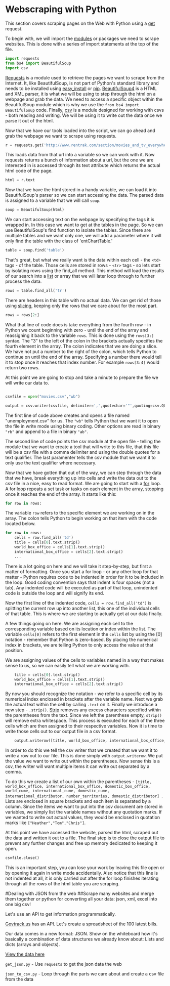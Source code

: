 # Webscraping with Python

This section covers scraping pages on the Web with Python using a [get](http://www.w3schools.com/tags/ref_httpmethods.asp) request. 

To begin with, we will import the [modules](http://docs.python.org/2/tutorial/modules.html) or packages we need to scrape websites. This is done with a series of import statements at the top of the file. 

```Python
import requests
from bs4 import BeautifulSoup
import csv
```

[Requests](http://requests.readthedocs.org/en/latest/) is a module used to retrieve the pages we want to scrape from the Internet. It, like BeautifulSoup, is not part of Python's standard library and needs to be installed using [easy_install](http://pythonhosted.org/setuptools/easy_install.html) or [pip](http://www.pip-installer.org/en/latest/). [BeautifulSoup4](http://www.crummy.com/software/BeautifulSoup/) is a HTML and XML parser, it is what we will be using to step through the html on a webpage and grab the data. We need to access a specific object within the BeautifulSoup module which is why we use the ```from bs4 import BeautifulSoup``` code. Finally, [csv](http://docs.python.org/2/library/csv.html) is a module designed for working with csvs - both reading and writing. We will be using it to write out the data once we parse it out of the html.

Now that we have our tools loaded into the script, we can go ahead and grab the webpage we want to scrape using requests.

```Python
r = requests.get('http://www.rentrak.com/section/movies_and_tv_everywhere/top_entertainment_rankings.html')
```

This loads data from that url into a variable so we can work with it. Now requests returns a bunch of information about a url, but the one we are interested in is accessed through its text attribute which returns the actual html code of the page.

```Python
html = r.text
```

Now that we have the html stored in a handy variable, we can load it into BeautifulSoup's parser so we can start accessing the data. The parsed data is assigned to a variable that we will call ```soup```.

```Python
soup = BeautifulSoup(html)
```

We can start accessing text on the webpage by specifying the tags it is wrapped in. In this case we want to get at the tables in the page. So we can use BeautifulSoup's find function to isolate the tables. Since there are multiple tables and we want only one, we will add a parameter where it will only find the table with the class of 'entChartTable.'

```Python
table = soup.find('table')
```

That's great, but what we really want is the data within each cell - the ```<td>``` tags - of the table. Those cells are stored in rows - ```<tr>``` tags - so lets start by isolating rows using the find_all method. This method will load the results of our search into a [list](http://docs.python.org/2/tutorial/introduction.html#lists) or array that we will later loop through to further process the data. 

```Python
rows = table.find_all('tr')
```

There are headers in this table with no actual data. We can get rid of those using [slicing](http://forums.udacity.com/questions/2017002/python-101-unit-1-understanding-indices-and-slicing), keeping only the rows that we care about for the most part.

```Python
rows = rows[2:]
```

What that line of code does is take everything from the fourth row - in Python we count beginning with zero - until the end of the array and reassigning it back to the variable ```rows```. This is done using the ```rows[3:]``` syntax. The "3" to the left of the colon in the brackets actually specifies the fourth element in the array. The colon indicates that we are doing a slice. We have not put a number to the right of the colon, which tells Python to continue on until the end of the array. Specifying a number there would tell it to stop once it reaches that index number. For example ```rows[3:4]``` would return two rows.

At this point we are going to stop and take a minute to prepare the file we will write our data to.

```Python

csvfile = open("movies.csv","wb")

output = csv.writer(csvfile, delimiter=',',quotechar='"',quoting=csv.QUOTE_MINIMAL)

```

The first line of code above creates and opens a file named "unemployment.csv" for us. The ```"wb"``` tells Python that we want it to open the file in write mode using binary coding. Other options are read in binary ```"rb"``` and append to a file in binary ```"ab"```.

The second line of code points the csv module at the open file - telling the module that we want to create a tool that will write to this file, that this file will be a csv file with a comma delimiter and using the double quotes for a text qualifier. The last paramenter tells the csv module that we want it to only use the text qualifier where necessary.

Now that we have gotten that out of the way, we can step through the data that we have, break everything up into cells and write the data out to the csv file in a nice, easy to read format. We are going to start with a [for](http://learnpythonthehardway.org/book/ex32.html) loop. A for loop repeats a set task or tasks on each element in the array, stopping once it reaches the end of the array. It starts like this:

```Python
for row in rows:
```

The variable ```row``` refers to the specific element we are working on in the array. The colon tells Python to begin working on that item with the code located below.

```Python
for row in rows:
    cells = row.find_all('td')
    title = cells[0].text.strip()
    world_box_office = cells[1].text.strip()
    international_box_office = cells[2].text.strip()
    ...
```

There is a lot going on here and we will take it step-by-step, but first a matter of formatting. Once you start a for loop - or any other loop for that matter - Python requires code to be indented in order for it to be included in the loop. Good coding convention says that indent is four spaces (not a tab). Any indented code will be executed as part of that loop, unindented code is outside the loop and will signify its end.

Now the first line of the indented code, ```cells = row.find_all('td')``` is splitting the current row up into another list, this one of the individual cells of that table. This is where we are starting to actually get at our data finally.

A few things going on here. We are assigning each cell to the corresponding variable based on its location or index within the list. The variable ```cells[0]``` refers to the first element in the ```cells``` list by using the [0] notation - remember that Python is zero-based. By placing the numerical index in brackets, we are telling Python to only access the value at that position. 

We are assigning values of the cells to variables named in a way that makes sense to us, so we can easily tell what we are working with.

```Python
    title = cells[0].text.strip()
    world_box_office = cells[1].text.strip()
    international_box_office = cells[2].text.strip()
```

By now you should recognize the notation - we refer to a specific cell by its numerical index enclosed in brackets after the variable name. Next we grab the actual text within the cell by calling ```.text``` on it. Finally we introduce a new step - ```.strip()```. [Strip](http://www.tutorialspoint.com/python/string_strip.htm) removes any excess characters specified within the parentheses from the text. Since we left the parenthese empty, ```strip()``` will remove extra whitespace. This process is executed for each of the three cells which are then assigned to their respective variables. Now it is time to write those cells out to our output file in a csv format.

```Python
    output.writerow([title, world_box_office, international_box_office, domestic_box_office, world_cume, international_cume, domestic_cume, international_distributor, number_territories, domestic_distributor])
 ```

 In order to do this we tell the csv writer that we created that we want it to write a row out to our file. This is done simply with ```output.writerow```. We put the value we want to write out within the parentheses. Now sense this is a csv, the writer will want multiple items it can write out separated by a comma. 

 To do this we create a list of our own within the parentheses - ```[title, world_box_office, international_box_office, domestic_box_office, world_cume, international_cume, domestic_cume, international_distributor, number_territories, domestic_distributor] ```. Lists are enclosed in square brackets and each item is separated by a column. Since the items we want to put into the csv document are stored in variables, we simply list the variable names without any quotation marks. If we wanted to write out actual values, they would be enclosed in quotation marks like ```["Heather","Tom","Chris"]```.

 At this point we have accessed the website, parsed the html, scraped out the data and written it out to a file. The final step is to close the output file to prevent any further changes and free up memory dedicated to keeping it open.

 ```Python
 csvfile.close()
 ```

 This is an important step, you can lose your work by leaving this file open or by opening it again in write mode accidentally. Also notice that this line is not indented at all, it is only carried out after the for loop finishes iterating through all the rows of the html table you are scraping.


#Dealing with JSON from the web
##Scrape many websites and merge them together
_or_
python for converting all your data: json, xml, excel into one big csv!

Let's use an API to get information programmatically.

[Govtrack.us](https://www.govtrack.us/developers/api) has an API. Let's
create a spreadsheet of the 100 latest bills.

Our data comes in a new format: JSON. Show on the whiteboard how it's
basically a combination of data structures we already know about: Lists
and dicts (arrays and objects).

[View the data here](https://www.govtrack.us/api/v2/bill?congress=114&order_by=-current_status_date)

`get_json.py` - Use `requests` to get the json data the web

`json_to_csv.py` - Loop through the parts we care about and create a csv file from the data
